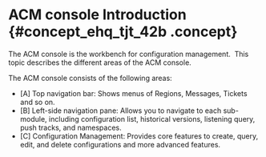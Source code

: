 # ACM console Introduction {#concept_ehq_tjt_42b .concept}

The ACM console is the workbench for configuration management.  This topic describes the different areas of the ACM console.

The ACM console consists of the following areas:

 

-   \[A\] Top navigation bar: Shows menus of Regions, Messages, Tickets and so on.
-   \[B\] Left-side navigation pane: Allows you to navigate to each sub-module, including configuration list, historical versions, listening query, push tracks, and namespaces.
-   \[C\] Configuration Management: Provides core features to create, query, edit, and delete configurations and more advanced features.

